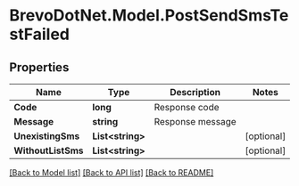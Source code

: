 # BrevoDotNet.Model.PostSendSmsTestFailed

## Properties

Name | Type | Description | Notes
------------ | ------------- | ------------- | -------------
**Code** | **long** | Response code | 
**Message** | **string** | Response message | 
**UnexistingSms** | **List&lt;string&gt;** |  | [optional] 
**WithoutListSms** | **List&lt;string&gt;** |  | [optional] 

[[Back to Model list]](../../README.md#documentation-for-models) [[Back to API list]](../../README.md#documentation-for-api-endpoints) [[Back to README]](../../README.md)

